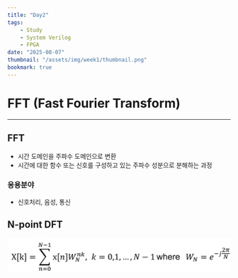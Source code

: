```yaml
---
title: "Day2"
tags:
    - Study
    - System Verilog
    - FPGA
date: "2025-08-07"
thumbnail: "/assets/img/week1/thumbnail.png"
bookmark: true
---
```

# FFT (Fast Fourier Transform) 
---
## FFT
- 시간 도메인을 주파수 도메인으로 변환
- 시간에 대한 함수 또는 신호를 구성하고 있는 주파수 성분으로 분해하는 과정

### 응용분야
- 신호처리, 음성, 통신 

## N-point DFT 

![alt text](../../../assets/img/ASIC/DFT.png)

